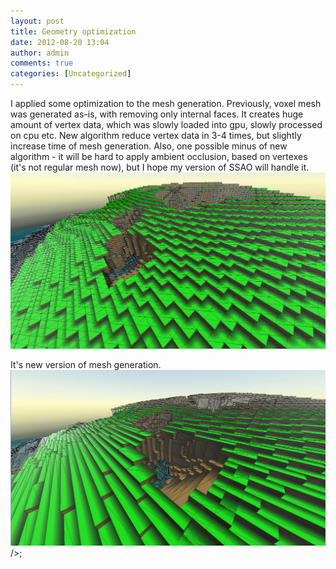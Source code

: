 ```yaml
---
layout: post
title: Geometry optimization
date: 2012-08-20 13:04
author: admin
comments: true
categories: [Uncategorized]
---
```

I applied some optimization to the mesh generation. Previously, voxel mesh was generated as-is, with removing only internal faces. It creates huge amount of vertex data, which was slowly loaded into gpu, slowly processed on cpu etc. New algorithm reduce vertex data in 3-4 times, but slightly increase time of mesh generation. Also, one possible minus of new algorithm - it will be hard to apply ambient occlusion, based on vertexes (it's not regular mesh now), but I hope my version of SSAO will handle it.
<a href="/images/uploads/2012/08/screen_detail1.jpg"><img class="alignnone  wp-image-226" title="screen_detail" src="/images/uploads/2012/08/screen_detail1.jpg" alt="" width="695" /></a>

It's new version of mesh generation.
<img class="alignnone size-full wp-image-227" title="tarta_greedy" src="/images/uploads/2012/08/tarta_greedy1.jpg" alt="" width="695" />/>;
